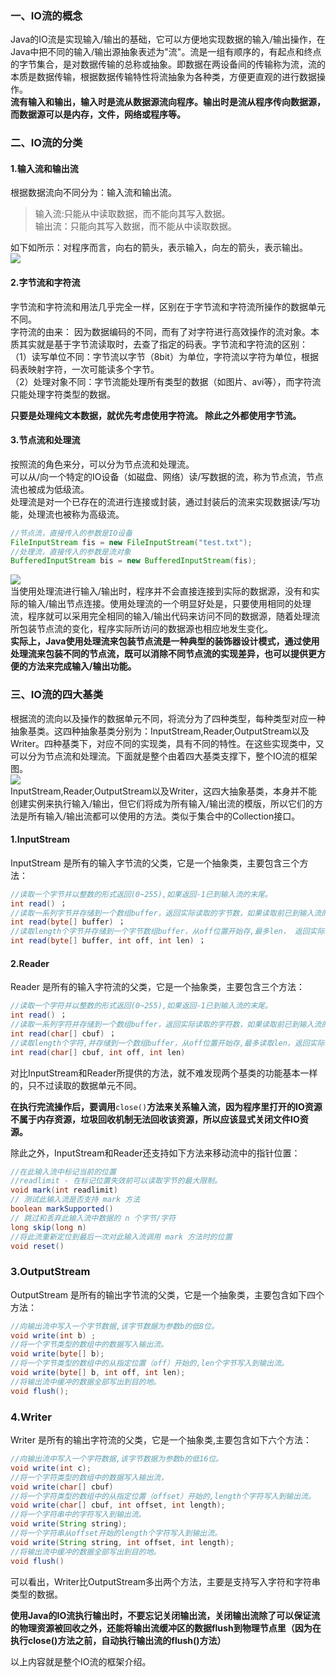 ### 一、IO流的概念

Java的IO流是实现输入/输出的基础，它可以方便地实现数据的输入/输出操作，在Java中把不同的输入/输出源抽象表述为"流"。流是一组有顺序的，有起点和终点的字节集合，是对数据传输的总称或抽象。即数据在两设备间的传输称为流，流的本质是数据传输，根据数据传输特性将流抽象为各种类，方便更直观的进行数据操作。  
**流有输入和输出，输入时是流从数据源流向程序。输出时是流从程序传向数据源，而数据源可以是内存，文件，网络或程序等。**

### 二、IO流的分类

#### 1.输入流和输出流

根据数据流向不同分为：输入流和输出流。

> 输入流:只能从中读取数据，而不能向其写入数据。  
> 输出流：只能向其写入数据，而不能从中读取数据。

如下如所示：对程序而言，向右的箭头，表示输入，向左的箭头，表示输出。  
![](http://upload-images.jianshu.io/upload_images/3985563-9836dbd2ae2424d0.png?imageMogr2/auto-orient/strip|imageView2/2/w/1240)

#### 2.字节流和字符流

字节流和字符流和用法几乎完全一样，区别在于字节流和字符流所操作的数据单元不同。  
字符流的由来： 因为数据编码的不同，而有了对字符进行高效操作的流对象。本质其实就是基于字节流读取时，去查了指定的码表。字节流和字符流的区别：  
（1）读写单位不同：字节流以字节（8bit）为单位，字符流以字符为单位，根据码表映射字符，一次可能读多个字节。  
（2）处理对象不同：字节流能处理所有类型的数据（如图片、avi等），而字符流只能处理字符类型的数据。

**只要是处理纯文本数据，就优先考虑使用字符流。 除此之外都使用字节流。**

#### 3.节点流和处理流

按照流的角色来分，可以分为节点流和处理流。  
可以从/向一个特定的IO设备（如磁盘、网络）读/写数据的流，称为节点流，节点流也被成为低级流。  
处理流是对一个已存在的流进行连接或封装，通过封装后的流来实现数据读/写功能，处理流也被称为高级流。

```java
//节点流，直接传入的参数是IO设备
FileInputStream fis = new FileInputStream("test.txt");
//处理流，直接传入的参数是流对象
BufferedInputStream bis = new BufferedInputStream(fis);
```

![](http://upload-images.jianshu.io/upload_images/3985563-0f64a3fe1a2bf0b9.png?imageMogr2/auto-orient/strip|imageView2/2/w/1240)  
当使用处理流进行输入/输出时，程序并不会直接连接到实际的数据源，没有和实际的输入/输出节点连接。使用处理流的一个明显好处是，只要使用相同的处理流，程序就可以采用完全相同的输入/输出代码来访问不同的数据源，随着处理流所包装节点流的变化，程序实际所访问的数据源也相应地发生变化。  
**实际上，Java使用处理流来包装节点流是一种典型的装饰器设计模式，通过使用处理流来包装不同的节点流，既可以消除不同节点流的实现差异，也可以提供更方便的方法来完成输入/输出功能。**

### 三、IO流的四大基类

根据流的流向以及操作的数据单元不同，将流分为了四种类型，每种类型对应一种抽象基类。这四种抽象基类分别为：InputStream,Reader,OutputStream以及Writer。四种基类下，对应不同的实现类，具有不同的特性。在这些实现类中，又可以分为节点流和处理流。下面就是整个由着四大基类支撑下，整个IO流的框架图。  
![](http://upload-images.jianshu.io/upload_images/3985563-38c3ea4562d6dbe3.png?imageMogr2/auto-orient/strip|imageView2/2/w/1240)  
InputStream,Reader,OutputStream以及Writer，这四大抽象基类，本身并不能创建实例来执行输入/输出，但它们将成为所有输入/输出流的模版，所以它们的方法是所有输入/输出流都可以使用的方法。类似于集合中的Collection接口。

#### 1.InputStream

InputStream 是所有的输入字节流的父类，它是一个抽象类，主要包含三个方法：

```java
//读取一个字节并以整数的形式返回(0~255),如果返回-1已到输入流的末尾。 
int read() ； 
//读取一系列字节并存储到一个数组buffer，返回实际读取的字节数，如果读取前已到输入流的末尾返回-1。 
int read(byte[] buffer) ； 
//读取length个字节并存储到一个字节数组buffer，从off位置开始存,最多len， 返回实际读取的字节数，如果读取前以到输入流的末尾返回-1。 
int read(byte[] buffer, int off, int len) ；
```

#### 2.Reader

Reader 是所有的输入字符流的父类，它是一个抽象类，主要包含三个方法：

```java
//读取一个字符并以整数的形式返回(0~255),如果返回-1已到输入流的末尾。 
int read() ； 
//读取一系列字符并存储到一个数组buffer，返回实际读取的字符数，如果读取前已到输入流的末尾返回-1。 
int read(char[] cbuf) ； 
//读取length个字符,并存储到一个数组buffer，从off位置开始存,最多读取len，返回实际读取的字符数，如果读取前以到输入流的末尾返回-1。 
int read(char[] cbuf, int off, int len)
```

对比InputStream和Reader所提供的方法，就不难发现两个基类的功能基本一样的，只不过读取的数据单元不同。

**在执行完流操作后，要调用**`close()`**方法来关系输入流，因为程序里打开的IO资源不属于内存资源，垃圾回收机制无法回收该资源，所以应该显式关闭文件IO资源。**

除此之外，InputStream和Reader还支持如下方法来移动流中的指针位置：

```java
//在此输入流中标记当前的位置
//readlimit - 在标记位置失效前可以读取字节的最大限制。
void mark(int readlimit)
// 测试此输入流是否支持 mark 方法
boolean markSupported()
// 跳过和丢弃此输入流中数据的 n 个字节/字符
long skip(long n)
//将此流重新定位到最后一次对此输入流调用 mark 方法时的位置
void reset()
```

### 3.OutputStream

OutputStream 是所有的输出字节流的父类，它是一个抽象类，主要包含如下四个方法：

```java
//向输出流中写入一个字节数据,该字节数据为参数b的低8位。 
void write(int b) ; 
//将一个字节类型的数组中的数据写入输出流。 
void write(byte[] b); 
//将一个字节类型的数组中的从指定位置（off）开始的,len个字节写入到输出流。 
void write(byte[] b, int off, int len); 
//将输出流中缓冲的数据全部写出到目的地。 
void flush();
```

### 4.Writer

Writer 是所有的输出字符流的父类，它是一个抽象类,主要包含如下六个方法：

```java
//向输出流中写入一个字符数据,该字节数据为参数b的低16位。 
void write(int c); 
//将一个字符类型的数组中的数据写入输出流， 
void write(char[] cbuf) 
//将一个字符类型的数组中的从指定位置（offset）开始的,length个字符写入到输出流。 
void write(char[] cbuf, int offset, int length); 
//将一个字符串中的字符写入到输出流。 
void write(String string); 
//将一个字符串从offset开始的length个字符写入到输出流。 
void write(String string, int offset, int length); 
//将输出流中缓冲的数据全部写出到目的地。 
void flush()
```

可以看出，Writer比OutputStream多出两个方法，主要是支持写入字符和字符串类型的数据。

**使用Java的IO流执行输出时，不要忘记关闭输出流，关闭输出流除了可以保证流的物理资源被回收之外，还能将输出流缓冲区的数据flush到物理节点里（因为在执行close\(\)方法之前，自动执行输出流的flush\(\)方法）**

以上内容就是整个IO流的框架介绍。

